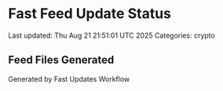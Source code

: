 # Fast Feed Update Status
Last updated: Thu Aug 21 21:51:01 UTC 2025
Categories: crypto

## Feed Files Generated

Generated by Fast Updates Workflow
